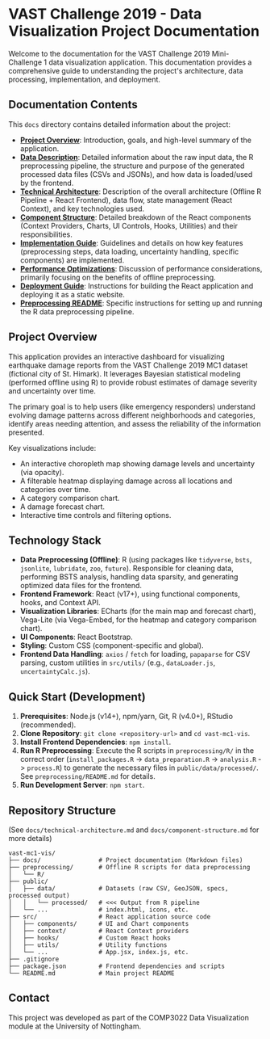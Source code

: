 # VAST Challenge 2019 - Data Visualization Project Documentation

Welcome to the documentation for the VAST Challenge 2019 Mini-Challenge 1 data visualization application. This documentation provides a comprehensive guide to understanding the project's architecture, data processing, implementation, and deployment.

## Documentation Contents

This `docs` directory contains detailed information about the project:

*   **[Project Overview](./project-overview.md)**: Introduction, goals, and high-level summary of the application.
*   **[Data Description](./data-description.md)**: Detailed information about the raw input data, the R preprocessing pipeline, the structure and purpose of the generated processed data files (CSVs and JSONs), and how data is loaded/used by the frontend.
*   **[Technical Architecture](./technical-architecture.md)**: Description of the overall architecture (Offline R Pipeline + React Frontend), data flow, state management (React Context), and key technologies used.
*   **[Component Structure](./component-structure.md)**: Detailed breakdown of the React components (Context Providers, Charts, UI Controls, Hooks, Utilities) and their responsibilities.
*   **[Implementation Guide](./implementation-guide.md)**: Guidelines and details on how key features (preprocessing steps, data loading, uncertainty handling, specific components) are implemented.
*   **[Performance Optimizations](./performance-optimizations.md)**: Discussion of performance considerations, primarily focusing on the benefits of offline preprocessing.
*   **[Deployment Guide](./deployment-guide.md)**: Instructions for building the React application and deploying it as a static website.
*   **[Preprocessing README](../preprocessing/README.md)**: Specific instructions for setting up and running the R data preprocessing pipeline.

## Project Overview

This application provides an interactive dashboard for visualizing earthquake damage reports from the VAST Challenge 2019 MC1 dataset (fictional city of St. Himark). It leverages Bayesian statistical modeling (performed offline using R) to provide robust estimates of damage severity and uncertainty over time.

The primary goal is to help users (like emergency responders) understand evolving damage patterns across different neighborhoods and categories, identify areas needing attention, and assess the reliability of the information presented.

Key visualizations include:
*   An interactive choropleth map showing damage levels and uncertainty (via opacity).
*   A filterable heatmap displaying damage across all locations and categories over time.
*   A category comparison chart.
*   A damage forecast chart.
*   Interactive time controls and filtering options.

## Technology Stack

*   **Data Preprocessing (Offline)**: R (using packages like `tidyverse`, `bsts`, `jsonlite`, `lubridate`, `zoo`, `future`). Responsible for cleaning data, performing BSTS analysis, handling data sparsity, and generating optimized data files for the frontend.
*   **Frontend Framework**: React (v17+), using functional components, hooks, and Context API.
*   **Visualization Libraries**: ECharts (for the main map and forecast chart), Vega-Lite (via Vega-Embed, for the heatmap and category comparison chart).
*   **UI Components**: React Bootstrap.
*   **Styling**: Custom CSS (component-specific and global).
*   **Frontend Data Handling**: `axios` / `fetch` for loading, `papaparse` for CSV parsing, custom utilities in `src/utils/` (e.g., `dataLoader.js`, `uncertaintyCalc.js`).

## Quick Start (Development)

1.  **Prerequisites**: Node.js (v14+), npm/yarn, Git, R (v4.0+), RStudio (recommended).
2.  **Clone Repository**: `git clone <repository-url>` and `cd vast-mc1-vis`.
3.  **Install Frontend Dependencies**: `npm install`.
4.  **Run R Preprocessing**: Execute the R scripts in `preprocessing/R/` in the correct order (`install_packages.R` -> `data_preparation.R` -> `analysis.R` -> `process.R`) to generate the necessary files in `public/data/processed/`. See `preprocessing/README.md` for details.
5.  **Run Development Server**: `npm start`.

## Repository Structure

(See `docs/technical-architecture.md` and `docs/component-structure.md` for more details)

```
vast-mc1-vis/
├── docs/                # Project documentation (Markdown files)
├── preprocessing/       # Offline R scripts for data preprocessing
│   └── R/
├── public/
│   ├── data/            # Datasets (raw CSV, GeoJSON, specs, processed output)
│   │   └── processed/   # <<< Output from R pipeline
│   └── ...              # index.html, icons, etc.
├── src/                 # React application source code
│   ├── components/      # UI and Chart components
│   ├── context/         # React Context providers
│   ├── hooks/           # Custom React hooks
│   ├── utils/           # Utility functions
│   └── ...              # App.jsx, index.js, etc.
├── .gitignore
├── package.json         # Frontend dependencies and scripts
└── README.md            # Main project README
```

## Contact

This project was developed as part of the COMP3022 Data Visualization module at the University of Nottingham. 